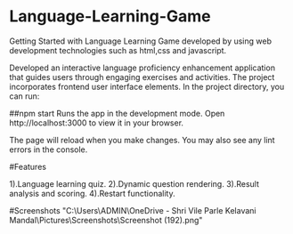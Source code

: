 # Language-Learning-Game
Getting Started with Language Learning Game developed by using web development technologies such as html,css and javascript.

Developed an interactive language proficiency enhancement application that guides users through engaging exercises and activities. The project incorporates frontend user interface elements.
In the project directory, you can run:

##npm start
Runs the app in the development mode.
Open http://localhost:3000 to view it in your browser.

The page will reload when you make changes.
You may also see any lint errors in the console.

#Features

1).Language learning quiz.
2).Dynamic question rendering.
3).Result analysis and scoring.
4).Restart functionality.

#Screenshots
"C:\Users\ADMIN\OneDrive - Shri Vile Parle Kelavani Mandal\Pictures\Screenshots\Screenshot (192).png"
